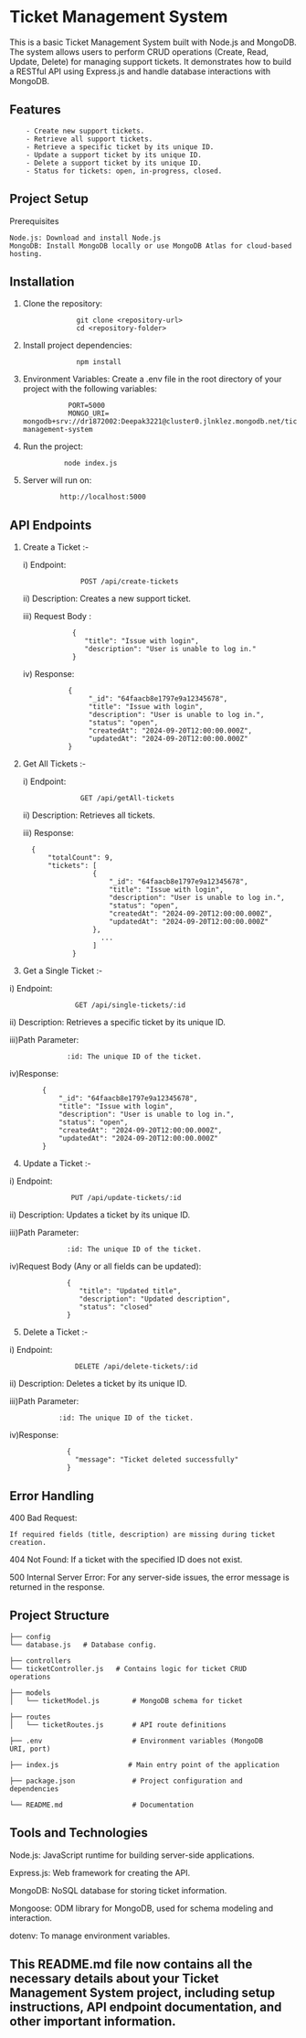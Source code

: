 
# Ticket Management System

This is a basic Ticket Management System built with Node.js and MongoDB. The system allows users to perform CRUD operations (Create, Read, Update, Delete) for managing support tickets. It demonstrates how to build a RESTful API using Express.js and handle database interactions with MongoDB.


## Features

        - Create new support tickets.
        - Retrieve all support tickets.
        - Retrieve a specific ticket by its unique ID.
        - Update a support ticket by its unique ID.
        - Delete a support ticket by its unique ID.
        - Status for tickets: open, in-progress, closed.

## Project Setup

Prerequisites

    Node.js: Download and install Node.js
    MongoDB: Install MongoDB locally or use MongoDB Atlas for cloud-based hosting.

## Installation

1. Clone the repository:

                    git clone <repository-url>
                    cd <repository-folder>

2. Install project dependencies:

                    npm install

3. Environment Variables: Create a .env file in the root directory of your project with the following variables:

                  PORT=5000
                  MONGO_URI= mongodb+srv://dr1872002:Deepak3221@cluster0.jlnklez.mongodb.net/ticket-management-system

4. Run the project:

                 node index.js

5. Server will run on: 
                
                http://localhost:5000
## API Endpoints

1. Create a Ticket :-

    i) Endpoint:
    
                     POST /api/create-tickets

    ii) Description: Creates a new support ticket.

    iii) Request Body :
    
                   {
                      "title": "Issue with login",
                      "description": "User is unable to log in."
                   }

    iv) Response:

                  {
                       "_id": "64faacb8e1797e9a12345678",
                       "title": "Issue with login",
                       "description": "User is unable to log in.",
                       "status": "open",
                       "createdAt": "2024-09-20T12:00:00.000Z",
                       "updatedAt": "2024-09-20T12:00:00.000Z"
                  }


2. Get All Tickets :-

    i) Endpoint: 
       
                     GET /api/getAll-tickets

    ii) Description: Retrieves all tickets.

    iii) Response:

         {
             "totalCount": 9,
             "tickets": [
                        {
                            "_id": "64faacb8e1797e9a12345678",
                            "title": "Issue with login",
                            "description": "User is unable to log in.",
                            "status": "open",
                            "createdAt": "2024-09-20T12:00:00.000Z",
                            "updatedAt": "2024-09-20T12:00:00.000Z"
                        },
                          ...
                        ]
                   }




3. Get a Single Ticket :-

i) Endpoint: 
        
                    GET /api/single-tickets/:id

ii) Description: Retrieves a specific ticket by its unique ID.

iii)Path Parameter:

                  :id: The unique ID of the ticket.

iv)Response:

            {
                "_id": "64faacb8e1797e9a12345678",
                "title": "Issue with login",
                "description": "User is unable to log in.",
                "status": "open",
                "createdAt": "2024-09-20T12:00:00.000Z",
                "updatedAt": "2024-09-20T12:00:00.000Z"
            }


4. Update a Ticket :-

i) Endpoint: 
        
                   PUT /api/update-tickets/:id

ii) Description: Updates a ticket by its unique ID.

iii)Path Parameter:

                  :id: The unique ID of the ticket.

iv)Request Body (Any or all fields can be updated):

                  {
                     "title": "Updated title",
                     "description": "Updated description",
                     "status": "closed"
                  }




5. Delete a Ticket :-

i) Endpoint: 
        
                    DELETE /api/delete-tickets/:id

ii) Description: Deletes a ticket by its unique ID.

iii)Path Parameter:

                :id: The unique ID of the ticket.

iv)Response:

                  {
                    "message": "Ticket deleted successfully"
                  }





## Error Handling

400 Bad Request: 

    If required fields (title, description) are missing during ticket creation.

404 Not Found:
    If a ticket with the specified ID does not exist.

500 Internal Server Error: 
    For any server-side issues, the error message is returned in the response.


    
## Project Structure


    ├── config
    └── database.js   # Database config.

    ├── controllers
    └── ticketController.js   # Contains logic for ticket CRUD     operations

    ├── models
    │   └── ticketModel.js        # MongoDB schema for ticket

    ├── routes
    │   └── ticketRoutes.js       # API route definitions

    ├── .env                      # Environment variables (MongoDB     URI, port)

    ├── index.js                 # Main entry point of the application

    ├── package.json              # Project configuration and     dependencies
    
    └── README.md                 # Documentation

## Tools and Technologies

Node.js: 
    JavaScript runtime for building server-side applications.

Express.js: 
    Web framework for creating the API.

MongoDB:
 NoSQL database for storing ticket information.

Mongoose: 
    ODM library for MongoDB, used for schema modeling and interaction.

dotenv: 
    To manage environment variables.


## This README.md file now contains all the necessary details about your Ticket Management System project, including setup instructions, API endpoint documentation, and other important information.